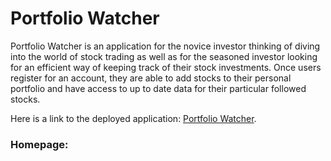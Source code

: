 # Portfolio Watcher

Portfolio Watcher is an application for the novice investor thinking of diving into the world of stock trading as well as for the seasoned investor looking for an efficient way of keeping track of their stock investments. Once users register for an account, they are able to add stocks to their personal portfolio and have access to up to date data for their particular followed stocks. 

Here is a link to the deployed application: [Portfolio Watcher](https://portfoliowatcher.netlify.com).

### Homepage:


